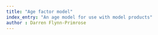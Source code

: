 ```yaml
---
title: "Age factor model"
index_entry: "An age model for use with model products"
author : Darren Flynn-Primrose
---
```

